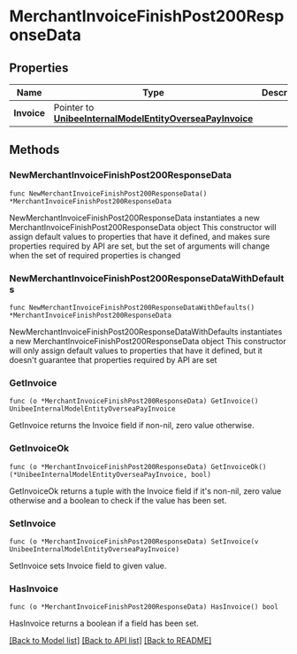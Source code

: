 # MerchantInvoiceFinishPost200ResponseData

## Properties

Name | Type | Description | Notes
------------ | ------------- | ------------- | -------------
**Invoice** | Pointer to [**UnibeeInternalModelEntityOverseaPayInvoice**](UnibeeInternalModelEntityOverseaPayInvoice.md) |  | [optional] 

## Methods

### NewMerchantInvoiceFinishPost200ResponseData

`func NewMerchantInvoiceFinishPost200ResponseData() *MerchantInvoiceFinishPost200ResponseData`

NewMerchantInvoiceFinishPost200ResponseData instantiates a new MerchantInvoiceFinishPost200ResponseData object
This constructor will assign default values to properties that have it defined,
and makes sure properties required by API are set, but the set of arguments
will change when the set of required properties is changed

### NewMerchantInvoiceFinishPost200ResponseDataWithDefaults

`func NewMerchantInvoiceFinishPost200ResponseDataWithDefaults() *MerchantInvoiceFinishPost200ResponseData`

NewMerchantInvoiceFinishPost200ResponseDataWithDefaults instantiates a new MerchantInvoiceFinishPost200ResponseData object
This constructor will only assign default values to properties that have it defined,
but it doesn't guarantee that properties required by API are set

### GetInvoice

`func (o *MerchantInvoiceFinishPost200ResponseData) GetInvoice() UnibeeInternalModelEntityOverseaPayInvoice`

GetInvoice returns the Invoice field if non-nil, zero value otherwise.

### GetInvoiceOk

`func (o *MerchantInvoiceFinishPost200ResponseData) GetInvoiceOk() (*UnibeeInternalModelEntityOverseaPayInvoice, bool)`

GetInvoiceOk returns a tuple with the Invoice field if it's non-nil, zero value otherwise
and a boolean to check if the value has been set.

### SetInvoice

`func (o *MerchantInvoiceFinishPost200ResponseData) SetInvoice(v UnibeeInternalModelEntityOverseaPayInvoice)`

SetInvoice sets Invoice field to given value.

### HasInvoice

`func (o *MerchantInvoiceFinishPost200ResponseData) HasInvoice() bool`

HasInvoice returns a boolean if a field has been set.


[[Back to Model list]](../README.md#documentation-for-models) [[Back to API list]](../README.md#documentation-for-api-endpoints) [[Back to README]](../README.md)



